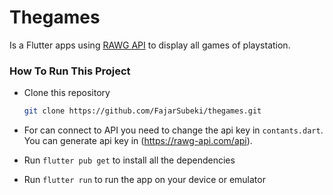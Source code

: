 # Thegames

Is a Flutter apps using [RAWG API](https://rawg.io) to display all games of playstation. 

### How To Run This Project

- Clone this repository
  
  ```bash
  git clone https://github.com/FajarSubeki/thegames.git
  ```
- For can connect to API you need to change the api key in `contants.dart`. You can generate api key in (https://rawg-api.com/api).
- Run `flutter pub get` to install all the dependencies
- Run `flutter run` to run the app on your device or emulator
